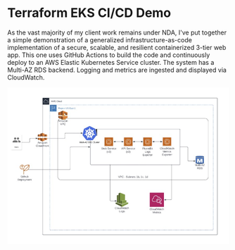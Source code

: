 # Terraform EKS CI/CD Demo

As the vast majority of my client work remains under NDA, I've put together a simple demonstration of a generalized infrastructure-as-code implementation of a secure, scalable, and resilient containerized 3-tier web app. This one uses GitHub Actions to build the code and continuously deploy to an AWS Elastic Kubernetes Service cluster. The system has a Multi-AZ RDS backend. Logging and metrics are ingested and displayed via CloudWatch. 

![alt text](https://github.com/ryanmcmichael/terraform-cicd-demo/blob/main/architecture-diagram.jpg?raw=true)